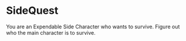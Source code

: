 # SideQuest
You are an Expendable Side Character who wants to survive. Figure out who the main character is to survive.
